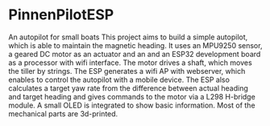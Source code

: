 # PinnenPilotESP
An autopilot for small boats
This project aims to build a simple autopilot, which is able to maintain the magnetic heading. It uses an MPU9250 sensor, a geared DC motor as an actuator and an and an ESP32 development board as a processor with wifi interface. The motor drives a shaft, which moves the tiller by strings. The ESP generates a wifi AP with webserver, which enables to control the autopilot with a mobile device. The ESP also calculates a target yaw rate from the difference between actual heading and target heading and gives commands to the motor via a L298 H-bridge module. A small OLED is integrated to show basic information. 
Most of the mechanical parts are 3d-printed.